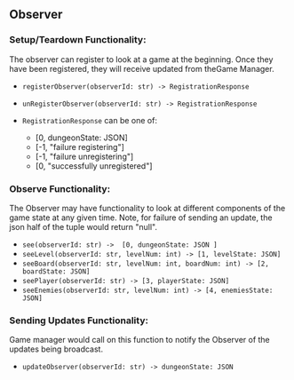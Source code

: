 ## Observer

### Setup/Teardown Functionality:
The observer can register to look at a game at the beginning. Once they have been registered, they will receive updated from theGame Manager.
- `registerObserver(observerId: str) -> RegistrationResponse`
- `unRegisterObserver(observerId: str) -> RegistrationResponse`
  
- `RegistrationResponse` can be one of: 
  - [0, dungeonState: JSON] 
  - [-1, "failure registering"]
  - [-1, "failure unregistering"] 
  - [0, "successfully unregistered"]

### Observe Functionality:
The Observer may have functionality to look at different components of the game state at any given time. Note, for failure of sending an update, the json half of the tuple would return "null".
- `see(observerId: str) ->  [0, dungeonState: JSON ]`
- `seeLevel(observerId: str, levelNum: int) -> [1, levelState: JSON]`
- `seeBoard(observerId: str, levelNum: int, boardNum: int) -> [2, boardState: JSON]`
- `seePlayer(observerId: str) -> [3, playerState: JSON]`
- `seeEnemies(observerId: str, levelNum: int) -> [4, enemiesState: JSON] `

### Sending Updates Functionality:
Game manager would call on this function to notify the Observer of the updates being broadcast. 
- `updateObserver(observerId: str) -> dungeonState: JSON`





